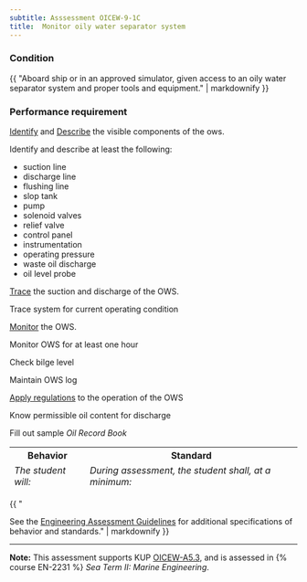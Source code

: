 ```yaml
---
subtitle: Asssessment OICEW-9-1C
title:  Monitor oily water separator system
---
```




### Condition

{{ "Aboard ship or in an approved simulator, given access to an oily water separator system and proper tools and equipment." | markdownify }}

### Performance requirement 

<table width='100%' class='Guidelines'>
 <thead>
 <tr>
     <th class='thirty'>Behavior</th>
     <th class='seventy'>Standard</th>
 </tr>
 <tr>
     <td><em>The student will:</em></td>
     <td><em>During assessment, the student shall, at a minimum:</em></td>
 </tr>
 </thead>
 <tbody>


<!--rowstart-->

[Identify](guidelines#identify) and [Describe](guidelines#describeequipment) the visible components of the ows.

<!--cellbreak-->

Identify and describe at least the following:

  * suction line
  * discharge line
  * flushing line
  * slop tank
  * pump
  * solenoid valves
  * relief valve
  * control panel
  * instrumentation
  * operating pressure
  * waste oil discharge
  * oil level probe

<!--rowend-->


<!--rowstart-->

[Trace](guidelines#trace) the suction and discharge of the OWS.

<!--cellbreak-->

Trace system for current operating condition

<!--rowend-->


<!--rowstart-->

[Monitor](guidelines#monitor) the OWS.

<!--cellbreak-->

Monitor OWS for at least one hour

Check bilge level

Maintain OWS log

<!--rowend-->


<!--rowstart-->

[Apply regulations](guidelines#applyregulations) to the operation of the OWS

<!--cellbreak-->

Know permissible oil content for discharge

Fill out sample _Oil Record Book_

<!--rowend-->


 </tbody>
 </table>

{{ "

See the [Engineering Assessment Guidelines](guidelines) for additional specifications of behavior and standards." | markdownify }}


*****

**Note:** This assessment supports KUP [OICEW-A5.3]({{site.baseurl}}/tables/31.html#OICEW-A5.3), and is assessed in  {% course  EN-2231 %}  *Sea Term II: Marine Engineering*. 

